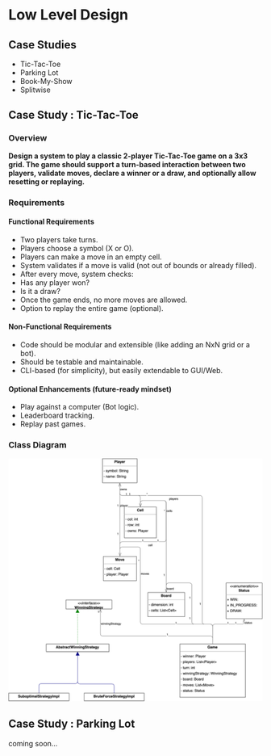 # Low Level Design

## Case Studies
* Tic-Tac-Toe
* Parking Lot
* Book-My-Show
* Splitwise

## Case Study : Tic-Tac-Toe


### Overview
**Design a system to play a classic 2-player Tic-Tac-Toe game on a 3x3 grid. The game should support a turn-based interaction between two players, validate moves, declare a winner or a draw, and optionally allow resetting or replaying.**

### Requirements

#### Functional Requirements
* Two players take turns.
* Players choose a symbol (X or O).
* Players can make a move in an empty cell.
* System validates if a move is valid (not out of bounds or already filled).
* After every move, system checks:
* Has any player won?
* Is it a draw?
* Once the game ends, no more moves are allowed.
* Option to replay the entire game (optional).

#### Non-Functional Requirements
* Code should be modular and extensible (like adding an NxN grid or a bot).
* Should be testable and maintainable.
* CLI-based (for simplicity), but easily extendable to GUI/Web.

#### Optional Enhancements (future-ready mindset)
* Play against a computer (Bot logic).
* Leaderboard tracking.
* Replay past games.

### Class Diagram
![Class Diagram](./Tic-Tac-Toe/class_diagram.drawio.svg)


## Case Study : Parking Lot
coming soon...

